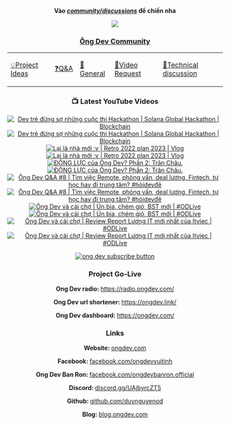 <div align="center">
      <b
        >Vào
        <a href="https://github.com/OngDev/community/discussions"
          ><i>community/discussions</i></a
        >
        để chiến nha</b
      >

<img
    src="https://raw.githubusercontent.com/thuanpham2311/img/master/ongDevCharacters/4.png"
  />

### [Ông Dev Community](https://github.com/OngDev/community/discussions)

  <b>
    <table>
      <tr>
        <td>
          <a
            href="https://github.com/OngDev/community/discussions/categories/project-ideas"
            ><p>💡Project Ideas</p></a
          >
        </td>
        <td>
          <a
            href="https://github.com/OngDev/community/discussions/categories/q-a"
            ><p>❓Q&A</p></a
          >
        </td>
        <td>
          <a
            href="https://github.com/OngDev/community/discussions/categories/general"
            ><p>💬General</p></a
          >
        </td>
        <td>
          <a
            href="https://github.com/OngDev/community/discussions/categories/video-request"
            ><p>🎥Video Request</p></a
          >
        </td>
        <td>
          <a
            href="https://github.com/OngDev/community/discussions/categories/technical-discussion"
            ><p>🧠Technical discussion</p></a
          >
        </td>
      </tr>
    </table>
  </b>

### 📺 Latest YouTube Videos

<!-- BEGIN YOUTUBE-CARDS -->
[![Dev trẻ đừng sợ những cuộc thi Hackathon | Solana Global Hackathon | Blockchain](https://ytcards.demolab.com/?id=YNEk00oqZbw&title=Dev+tr%E1%BA%BB+%C4%91%E1%BB%ABng+s%E1%BB%A3+nh%E1%BB%AFng+cu%E1%BB%99c+thi+Hackathon+%7C+Solana+Global+Hackathon+%7C+Blockchain&lang=en&timestamp=1676548820&background_color=%230d1117&title_color=%23ffffff&stats_color=%23dedede&width=250&duration=443 "Dev trẻ đừng sợ những cuộc thi Hackathon | Solana Global Hackathon | Blockchain")](https://www.youtube.com/watch?v=YNEk00oqZbw#gh-dark-mode-only)[![Dev trẻ đừng sợ những cuộc thi Hackathon | Solana Global Hackathon | Blockchain](https://ytcards.demolab.com/?id=YNEk00oqZbw&title=Dev+tr%E1%BA%BB+%C4%91%E1%BB%ABng+s%E1%BB%A3+nh%E1%BB%AFng+cu%E1%BB%99c+thi+Hackathon+%7C+Solana+Global+Hackathon+%7C+Blockchain&lang=en&timestamp=1676548820&background_color=%23ffffff&title_color=%2324292f&stats_color=%2357606a&width=250&duration=443 "Dev trẻ đừng sợ những cuộc thi Hackathon | Solana Global Hackathon | Blockchain")](https://www.youtube.com/watch?v=YNEk00oqZbw#gh-light-mode-only)
[![Lại là nhà mới :v | Retro 2022 plan 2023 | Vlog](https://ytcards.demolab.com/?id=LtknTCXmFyQ&title=L%E1%BA%A1i+l%C3%A0+nh%C3%A0+m%E1%BB%9Bi+%3Av+%7C+Retro+2022+plan+2023+%7C+Vlog&lang=en&timestamp=1675945809&background_color=%230d1117&title_color=%23ffffff&stats_color=%23dedede&width=250&duration=1244 "Lại là nhà mới :v | Retro 2022 plan 2023 | Vlog")](https://www.youtube.com/watch?v=LtknTCXmFyQ#gh-dark-mode-only)[![Lại là nhà mới :v | Retro 2022 plan 2023 | Vlog](https://ytcards.demolab.com/?id=LtknTCXmFyQ&title=L%E1%BA%A1i+l%C3%A0+nh%C3%A0+m%E1%BB%9Bi+%3Av+%7C+Retro+2022+plan+2023+%7C+Vlog&lang=en&timestamp=1675945809&background_color=%23ffffff&title_color=%2324292f&stats_color=%2357606a&width=250&duration=1244 "Lại là nhà mới :v | Retro 2022 plan 2023 | Vlog")](https://www.youtube.com/watch?v=LtknTCXmFyQ#gh-light-mode-only)
[![ĐỘNG LỰC của Ông Dev? Phần 2: Trân Châu.](https://ytcards.demolab.com/?id=5Xna5diJF0g&title=%C4%90%E1%BB%98NG+L%E1%BB%B0C+c%E1%BB%A7a+%C3%94ng+Dev%3F+Ph%E1%BA%A7n+2%3A+Tr%C3%A2n+Ch%C3%A2u.&lang=en&timestamp=1675255500&background_color=%230d1117&title_color=%23ffffff&stats_color=%23dedede&width=250&duration=717 "ĐỘNG LỰC của Ông Dev? Phần 2: Trân Châu.")](https://www.youtube.com/watch?v=5Xna5diJF0g#gh-dark-mode-only)[![ĐỘNG LỰC của Ông Dev? Phần 2: Trân Châu.](https://ytcards.demolab.com/?id=5Xna5diJF0g&title=%C4%90%E1%BB%98NG+L%E1%BB%B0C+c%E1%BB%A7a+%C3%94ng+Dev%3F+Ph%E1%BA%A7n+2%3A+Tr%C3%A2n+Ch%C3%A2u.&lang=en&timestamp=1675255500&background_color=%23ffffff&title_color=%2324292f&stats_color=%2357606a&width=250&duration=717 "ĐỘNG LỰC của Ông Dev? Phần 2: Trân Châu.")](https://www.youtube.com/watch?v=5Xna5diJF0g#gh-light-mode-only)
[![Ông Dev Q&A #8 | Tìm việc Remote, phỏng vấn, deal lương, Fintech, tự học hay đi trung tâm? #hỏidevđê](https://ytcards.demolab.com/?id=EOXFs69gshg&title=%C3%94ng+Dev+Q%26A+%238+%7C+T%C3%ACm+vi%E1%BB%87c+Remote%2C+ph%E1%BB%8Fng+v%E1%BA%A5n%2C+deal+l%C6%B0%C6%A1ng%2C+Fintech%2C+t%E1%BB%B1+h%E1%BB%8Dc+hay+%C4%91i+trung+t%C3%A2m%3F+%23h%E1%BB%8Fidev%C4%91%C3%AA&lang=en&timestamp=1671109215&background_color=%230d1117&title_color=%23ffffff&stats_color=%23dedede&width=250&duration=1255 "Ông Dev Q&A #8 | Tìm việc Remote, phỏng vấn, deal lương, Fintech, tự học hay đi trung tâm? #hỏidevđê")](https://www.youtube.com/watch?v=EOXFs69gshg#gh-dark-mode-only)[![Ông Dev Q&A #8 | Tìm việc Remote, phỏng vấn, deal lương, Fintech, tự học hay đi trung tâm? #hỏidevđê](https://ytcards.demolab.com/?id=EOXFs69gshg&title=%C3%94ng+Dev+Q%26A+%238+%7C+T%C3%ACm+vi%E1%BB%87c+Remote%2C+ph%E1%BB%8Fng+v%E1%BA%A5n%2C+deal+l%C6%B0%C6%A1ng%2C+Fintech%2C+t%E1%BB%B1+h%E1%BB%8Dc+hay+%C4%91i+trung+t%C3%A2m%3F+%23h%E1%BB%8Fidev%C4%91%C3%AA&lang=en&timestamp=1671109215&background_color=%23ffffff&title_color=%2324292f&stats_color=%2357606a&width=250&duration=1255 "Ông Dev Q&A #8 | Tìm việc Remote, phỏng vấn, deal lương, Fintech, tự học hay đi trung tâm? #hỏidevđê")](https://www.youtube.com/watch?v=EOXFs69gshg#gh-light-mode-only)
[![Ông Dev và cái chợ | Ún bia, chém gió, BST mới | #ODLive](https://ytcards.demolab.com/?id=v494OMmconk&title=%C3%94ng+Dev+v%C3%A0+c%C3%A1i+ch%E1%BB%A3+%7C+%C3%9An+bia%2C+ch%C3%A9m+gi%C3%B3%2C+BST+m%E1%BB%9Bi+%7C+%23ODLive&lang=en&timestamp=1670690048&background_color=%230d1117&title_color=%23ffffff&stats_color=%23dedede&width=250&duration=7645 "Ông Dev và cái chợ | Ún bia, chém gió, BST mới | #ODLive")](https://www.youtube.com/watch?v=v494OMmconk#gh-dark-mode-only)[![Ông Dev và cái chợ | Ún bia, chém gió, BST mới | #ODLive](https://ytcards.demolab.com/?id=v494OMmconk&title=%C3%94ng+Dev+v%C3%A0+c%C3%A1i+ch%E1%BB%A3+%7C+%C3%9An+bia%2C+ch%C3%A9m+gi%C3%B3%2C+BST+m%E1%BB%9Bi+%7C+%23ODLive&lang=en&timestamp=1670690048&background_color=%23ffffff&title_color=%2324292f&stats_color=%2357606a&width=250&duration=7645 "Ông Dev và cái chợ | Ún bia, chém gió, BST mới | #ODLive")](https://www.youtube.com/watch?v=v494OMmconk#gh-light-mode-only)
[![Ông Dev và cái chợ | Review Report Lương IT mới nhất của Itviec | #ODLive](https://ytcards.demolab.com/?id=CzAd9wFasvw&title=%C3%94ng+Dev+v%C3%A0+c%C3%A1i+ch%E1%BB%A3+%7C+Review+Report+L%C6%B0%C6%A1ng+IT+m%E1%BB%9Bi+nh%E1%BA%A5t+c%E1%BB%A7a+Itviec+%7C+%23ODLive&lang=en&timestamp=1670516003&background_color=%230d1117&title_color=%23ffffff&stats_color=%23dedede&width=250&duration=7135 "Ông Dev và cái chợ | Review Report Lương IT mới nhất của Itviec | #ODLive")](https://www.youtube.com/watch?v=CzAd9wFasvw#gh-dark-mode-only)[![Ông Dev và cái chợ | Review Report Lương IT mới nhất của Itviec | #ODLive](https://ytcards.demolab.com/?id=CzAd9wFasvw&title=%C3%94ng+Dev+v%C3%A0+c%C3%A1i+ch%E1%BB%A3+%7C+Review+Report+L%C6%B0%C6%A1ng+IT+m%E1%BB%9Bi+nh%E1%BA%A5t+c%E1%BB%A7a+Itviec+%7C+%23ODLive&lang=en&timestamp=1670516003&background_color=%23ffffff&title_color=%2324292f&stats_color=%2357606a&width=250&duration=7135 "Ông Dev và cái chợ | Review Report Lương IT mới nhất của Itviec | #ODLive")](https://www.youtube.com/watch?v=CzAd9wFasvw#gh-light-mode-only)
<!-- END YOUTUBE-CARDS -->

[![ong dev subscribe button](https://raw.githubusercontent.com/thuanOwa/img/master/youtube.gif)](https://www.youtube.com/@ongdev?sub_confirmation=1)

### Project Go-Live

<strong>Ong Dev radio: </strong><a href="radio.ongdev.com/">https://radio.ongdev.com/</a>

<strong>Ong Dev url shortener: </strong><a href="ongdev.link/">https://ongdev.link/</a>

<strong>Ong Dev dashboard: </strong><a href="ongdev.com/">https://ongdev.com/</a>

### Links

<strong>Website: </strong><a href="https://ongdev.com">ongdev.com</a>

<strong>Facebook: </strong><a href="https://www.facebook.com/ongdevvuitinh">facebook.com/ongdevvuitinh</a>

<strong>Ong Dev Ban Ron: </strong><a href="https://www.facebook.com/ongdevbanron.official">facebook.com/ongdevbanron.official</a>

<strong>Discord: </strong><a href="https://discord.gg/UAjbyrcZT5">discord.gg/UAjbyrcZT5</a>

<strong>Github: </strong><a href="https://github.com/duynguyenod">github.com/duynguyenod</a>

<strong>Blog: </strong><a href="https://blog.ongdev.com">blog.ongdev.com</a>

</div>

